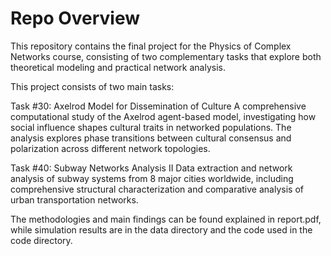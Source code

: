 # Repo Overview
This repository contains the final project for the Physics of Complex Networks course, consisting of two complementary tasks that explore both theoretical modeling and practical network analysis.

This project consists of two main tasks:

Task #30: Axelrod Model for Dissemination of Culture
A comprehensive computational study of the Axelrod agent-based model, investigating how social influence shapes cultural traits in networked populations. The analysis explores phase transitions between cultural consensus and polarization across different network topologies.

Task #40: Subway Networks Analysis II
Data extraction and network analysis of subway systems from 8 major cities worldwide, including comprehensive structural characterization and comparative analysis of urban transportation networks.

The methodologies and main findings can be found explained in report.pdf, while simulation results are in the data directory and the code used in the code directory.
